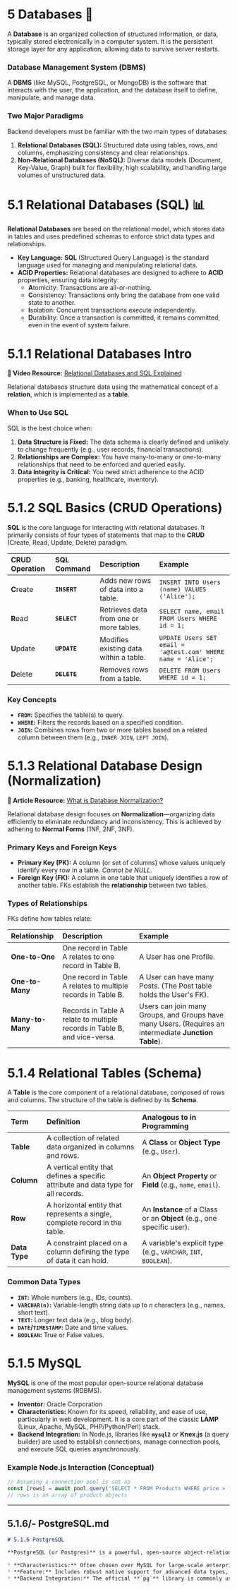 # 5 Databases 💾

A **Database** is an organized collection of structured information, or data, typically stored electronically in a computer system. It is the persistent storage layer for any application, allowing data to survive server restarts.

### Database Management System (DBMS)
A **DBMS** (like MySQL, PostgreSQL, or MongoDB) is the software that interacts with the user, the application, and the database itself to define, manipulate, and manage data.

### Two Major Paradigms
Backend developers must be familiar with the two main types of databases:

1.  **Relational Databases (SQL):** Structured data using tables, rows, and columns, emphasizing consistency and clear relationships.
2.  **Non-Relational Databases (NoSQL):** Diverse data models (Document, Key-Value, Graph) built for flexibility, high scalability, and handling large volumes of unstructured data.

# 5.1 Relational Databases (SQL) 📊

**Relational Databases** are based on the relational model, which stores data in tables and uses predefined schemas to enforce strict data types and relationships.

* **Key Language:** **SQL** (Structured Query Language) is the standard language used for managing and manipulating relational data.
* **ACID Properties:** Relational databases are designed to adhere to **ACID** properties, ensuring data integrity:
    * **A**tomicity: Transactions are all-or-nothing.
    * **C**onsistency: Transactions only bring the database from one valid state to another.
    * **I**solation: Concurrent transactions execute independently.
    * **D**urability: Once a transaction is committed, it remains committed, even in the event of system failure.

# 5.1.1 Relational Databases Intro

**🎥 Video Resource:** [Relational Databases and SQL Explained](https://www.youtube.com/watch?v=FR4W1_b7L-M)

Relational databases structure data using the mathematical concept of a **relation**, which is implemented as a **table**.

### When to Use SQL
SQL is the best choice when:

1.  **Data Structure is Fixed:** The data schema is clearly defined and unlikely to change frequently (e.g., user records, financial transactions).
2.  **Relationships are Complex:** You have many-to-many or one-to-many relationships that need to be enforced and queried easily.
3.  **Data Integrity is Critical:** You need strict adherence to the ACID properties (e.g., banking, healthcare, inventory).

# 5.1.2 SQL Basics (CRUD Operations)

**SQL** is the core language for interacting with relational databases. It primarily consists of four types of statements that map to the **CRUD** (Create, Read, Update, Delete) paradigm.

| CRUD Operation | SQL Command | Description | Example |
| :--- | :--- | :--- | :--- |
| **C**reate | **`INSERT`** | Adds new rows of data into a table. | `INSERT INTO Users (name) VALUES ('Alice');` |
| **R**ead | **`SELECT`** | Retrieves data from one or more tables. | `SELECT name, email FROM Users WHERE id = 1;` |
| **U**pdate | **`UPDATE`** | Modifies existing data within a table. | `UPDATE Users SET email = 'a@test.com' WHERE name = 'Alice';` |
| **D**elete | **`DELETE`** | Removes rows from a table. | `DELETE FROM Users WHERE id = 1;` |

### Key Concepts
* **`FROM`:** Specifies the table(s) to query.
* **`WHERE`:** Filters the records based on a specified condition.
* **`JOIN`:** Combines rows from two or more tables based on a related column between them (e.g., `INNER JOIN`, `LEFT JOIN`).

# 5.1.3 Relational Database Design (Normalization)

**📖 Article Resource:** [What is Database Normalization?](https://www.geeksforgeeks.org/introduction-of-dbms-normalization/)

Relational database design focuses on **Normalization**—organizing data efficiently to eliminate redundancy and inconsistency. This is achieved by adhering to **Normal Forms** (1NF, 2NF, 3NF).

### Primary Keys and Foreign Keys
* **Primary Key (PK):** A column (or set of columns) whose values uniquely identify every row in a table. *Cannot be NULL*.
* **Foreign Key (FK):** A column in one table that uniquely identifies a row of another table. FKs establish the **relationship** between two tables.

### Types of Relationships
FKs define how tables relate:

| Relationship | Description | Example |
| :--- | :--- | :--- |
| **One-to-One** | One record in Table A relates to one record in Table B. | A User has one Profile. |
| **One-to-Many** | One record in Table A relates to multiple records in Table B. | A User can have many Posts. (The Post table holds the User's FK). |
| **Many-to-Many** | Records in Table A relate to multiple records in Table B, and vice-versa. | Users can join many Groups, and Groups have many Users. (Requires an intermediate **Junction Table**). |

# 5.1.4 Relational Tables (Schema)

A **Table** is the core component of a relational database, composed of rows and columns. The structure of the table is defined by its **Schema**.

| Term | Definition | Analogous to in Programming |
| :--- | :--- | :--- |
| **Table** | A collection of related data organized in columns and rows. | A **Class** or **Object Type** (e.g., `User`). |
| **Column** | A vertical entity that defines a specific attribute and data type for all records. | An **Object Property** or **Field** (e.g., `name`, `email`). |
| **Row** | A horizontal entity that represents a single, complete record in the table. | An **Instance** of a Class or an **Object** (e.g., one specific user). |
| **Data Type** | A constraint placed on a column defining the type of data it can hold. | A variable's explicit type (e.g., `VARCHAR`, `INT`, `BOOLEAN`). |

### Common Data Types
* **`INT`:** Whole numbers (e.g., IDs, counts).
* **`VARCHAR(n)`:** Variable-length string data up to *n* characters (e.g., names, short text).
* **`TEXT`:** Longer text data (e.g., blog body).
* **`DATE`/`TIMESTAMP`:** Date and time values.
* **`BOOLEAN`:** True or False values.

# 5.1.5 MySQL

**MySQL** is one of the most popular open-source relational database management systems (RDBMS).

* **Inventor:** Oracle Corporation
* **Characteristics:** Known for its speed, reliability, and ease of use, particularly in web development. It is a core part of the classic **LAMP** (Linux, Apache, MySQL, PHP/Python/Perl) stack.
* **Backend Integration:** In Node.js, libraries like **`mysql2`** or **Knex.js** (a query builder) are used to establish connections, manage connection pools, and execute SQL queries asynchronously.

### Example Node.js Interaction (Conceptual)
```javascript
// Assuming a connection pool is set up
const [rows] = await pool.query('SELECT * FROM Products WHERE price > ?', [100]);
// rows is an array of product objects
```

---

## 5.1.6/- PostgreSQL.md

```markdown
# 5.1.6 PostgreSQL

**PostgreSQL (or Postgres)** is a powerful, open-source object-relational database system known for its robust feature set, high standards compliance, and data integrity.

* **Characteristics:** Often chosen over MySQL for large-scale enterprise applications where data reliability and complex features are paramount. It supports advanced concepts like stored procedures, user-defined functions, and transactional integrity.
* **Feature:** Includes robust native support for advanced data types, notably the **JSONB** type, which allows it to store and index JSON data natively within a relational structure. This bridges the gap between SQL and NoSQL.
* **Backend Integration:** The official **`pg`** library is commonly used for Node.js, often wrapped by ORMs (Object-Relational Mappers) like **Sequelize** or **Prisma** to manage schemas and queries using JavaScript objects instead of raw SQL strings.
